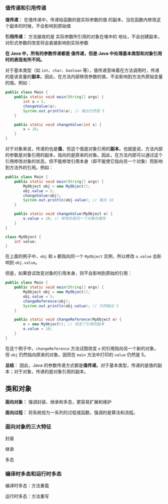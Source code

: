 
### 值传递和引用传递

**值传递：** 在值传递中，传递给函数的是实际参数的值 的副本，当在函数内修改这个副本的时候，不会影响到原始值

**引用传递：** 方法接收的是 实际参数所引用的对象在堆中的 地址，不会创建副本，对形式参数的改变将会直接影响到实际参数

**在 Java 中，所有的参数传递都是 值传递，但是 Java 中处理基本类型和对象引用时的表现有所不同。**

对于基本类型（如 `int`、`char`、`boolean` 等），值传递意味着在方法调用时，传递的是该变量的**副本**。因此，在方法内部修改参数的值，不会影响到方法外原始变量的值。例如：

```java
public class Main {
    public static void main(String[] args) {
        int a = 5;
        changeValue(a);
        System.out.println(a); // 输出仍然是 5
    }

    public static void changeValue(int x) {
        x = 10;
    }
}

```

对于对象来说，传递的也是**值**，但这个值是对象引用的**副本**。也就是说，方法内部的参数是对象引用的副本，指向的是原来的对象。因此，在方法内部可以通过这个引用修改对象的状态，但不能修改引用本身（即不能使它指向另一个对象）而影响到方法外的引用。例如：

```java
public class Main {
    public static void main(String[] args) {
        MyObject obj = new MyObject();
        obj.value = 5;
        changeValue(obj);
        System.out.println(obj.value); // 输出 10
    }

    public static void changeValue(MyObject o) {
        o.value = 10; // 修改的是同一个对象的属性
    }
}

class MyObject {
    int value;
}

```

在上面的例子中，`obj` 和 `o` 都指向同一个 `MyObject` 实例，所以修改 `o.value` 会影响到 `obj.value`。

但是，如果尝试改变对象的引用本身，则不会影响到原始的引用：

```java
public class Main {
    public static void main(String[] args) {
        MyObject obj = new MyObject();
        obj.value = 5;
        changeReference(obj);
        System.out.println(obj.value); // 仍然输出 5
    }

    public static void changeReference(MyObject o) {
        o = new MyObject(); // 改变了引用的副本
        o.value = 10;
    }
}

```

在这个例子中，`changeReference` 方法试图改变 `o` 的引用指向另一个新的对象，但 `obj` 仍然指向原来的对象，因而在 `main` 方法中打印的 `value` 仍然是 5。


**总结**： 因此，Java 的参数传递方式都是**值传递**。对于基本类型，传递的是值的副本；对于对象，传递的是对象引用的副本。


## 类和对象


**面向对象：** 强调封装、继承和多态，更容易扩展和维护

**面向过程：** 将系统视为一系列的过程或函数，强调的是算法和流程。

### 面向对象的三大特征

封装

继承

多态


### 编译时多态和运行时多态

编译时多态：方法重载

运行时多态：方法重写

